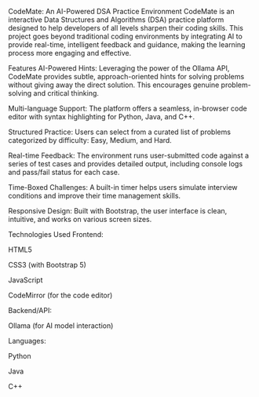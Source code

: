 CodeMate: An AI-Powered DSA Practice Environment
CodeMate is an interactive Data Structures and Algorithms (DSA) practice platform designed to help developers of all levels sharpen their coding skills. This project goes beyond traditional coding environments by integrating AI to provide real-time, intelligent feedback and guidance, making the learning process more engaging and effective.

Features
AI-Powered Hints: Leveraging the power of the Ollama API, CodeMate provides subtle, approach-oriented hints for solving problems without giving away the direct solution. This encourages genuine problem-solving and critical thinking.

Multi-language Support: The platform offers a seamless, in-browser code editor with syntax highlighting for Python, Java, and C++.

Structured Practice: Users can select from a curated list of problems categorized by difficulty: Easy, Medium, and Hard.

Real-time Feedback: The environment runs user-submitted code against a series of test cases and provides detailed output, including console logs and pass/fail status for each case.

Time-Boxed Challenges: A built-in timer helps users simulate interview conditions and improve their time management skills.

Responsive Design: Built with Bootstrap, the user interface is clean, intuitive, and works on various screen sizes.

Technologies Used
Frontend:

HTML5

CSS3 (with Bootstrap 5)

JavaScript

CodeMirror (for the code editor)

Backend/API:

Ollama (for AI model interaction)

Languages:

Python

Java

C++
